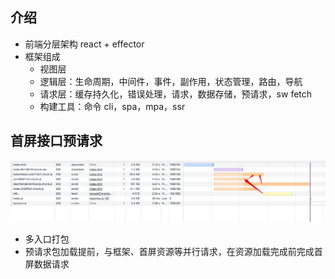 ## 介绍

- 前端分层架构 react + effector
- 框架组成
   - 视图层
   - 逻辑层：生命周期，中间件，事件，副作用，状态管理，路由，导航
   - 请求层：缓存持久化，错误处理，请求，数据存储，预请求，sw fetch
   - 构建工具：命令 cli，spa，mpa，ssr

## 首屏接口预请求

![接口预请求](./shotcut/request.jpg)

- 多入口打包
- 预请求包加载提前，与框架、首屏资源等并行请求，在资源加载完成前完成首屏数据请求
